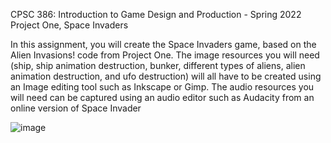 CPSC 386: Introduction to Game Design and Production - Spring 2022 
Project One, Space Invaders

In this assignment, you will create the Space Invaders game, based on the Alien Invasions! code 
from Project One. The image resources you will need (ship, ship animation destruction, bunker, 
different types of aliens, alien animation destruction, and ufo destruction) will all have to be created 
using an Image editing tool such as Inkscape or Gimp. The audio resources you will need can be 
captured using an audio editor such as Audacity from an online version of Space Invader

![image](https://github.com/tommyvu123/SpaceProject-CPSC386/assets/91637834/09999c88-b2c6-42d3-88d1-e7db947ba6b9)
